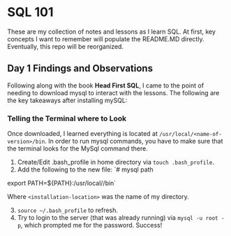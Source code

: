 # SQL 101
These are my collection of notes and lessons as I learn SQL. At first, key concepts I want to remember will populate the README.MD directly. Eventually, this repo will be reorganized.

## Day 1 Findings and Observations
Following along with the book **Head First SQL**, I came to the point of needing to download mysql to interact with the lessons. The following are the key takeaways after installing mySQL:

### Telling the Terminal where to Look
Once downloaded, I learned everything is located at `/usr/local/<name-of-version>/bin`. In order to run mysql commands, you have to make sure that the terminal looks for the MySql command there. 

1. Create/Edit .bash_profile in home directory via `touch .bash_profile`.
2. Add the following to the new file:
`# mysql path

export PATH=${PATH}:/usr/local/<installation-location>/bin`

Where `<installation-location>` was the name of my directory.

3. `source ~/.bash_profile` to refresh.
4. Try to login to the server (that was already running) via `mysql -u root -p`, which prompted me for the password. Success!
